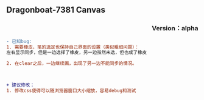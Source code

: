 ## Dragonboat-7381 Canvas
### <div align="right">Version：alpha</div>
```diff
- 已知bug:
1. 需要橡皮，笔的选定也保持自己界面的设置（类似粗细问题）：
左右显示同步，但是一边选择了橡皮，另一边虽然未选，但也成了橡皮

2. 在clear之后，一边继续画，出现了另一边不能同步的情况。



+ 建议修改：
1. 修改css使得可以随浏览器窗口大小缩放，容易debug和测试
```
